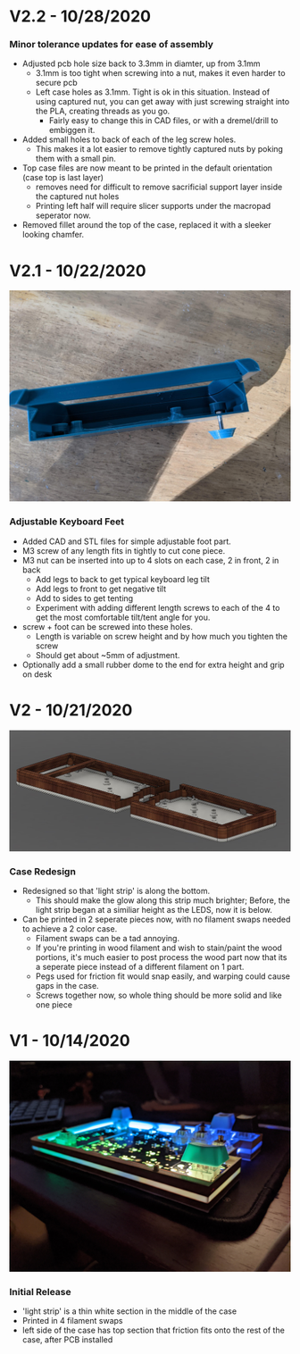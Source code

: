# V2.2 - 10/28/2020
### Minor tolerance updates for ease of assembly
- Adjusted pcb hole size back to 3.3mm in diamter, up from 3.1mm
    - 3.1mm is too tight when screwing into a nut, makes it even harder to secure pcb
    - Left case holes as 3.1mm. Tight is ok in this situation. Instead of using captured nut, you can get away with just screwing straight into the PLA, creating threads as you go.
        - Fairly easy to change this in CAD files, or with a dremel/drill to embiggen it.
- Added small holes to back of each of the leg screw holes.
    - This makes it a lot easier to remove tightly captured nuts by poking them with a small pin.
- Top case files are now meant to be printed in the default orientation (case top is last layer)
    - removes need for difficult to remove sacrificial support layer inside the captured nut holes
    - Printing left half will require slicer supports under the macropad seperator now.
- Removed fillet around the top of the case, replaced it with a sleeker looking chamfer.

# V2.1 - 10/22/2020
![Adjustable Keyboard Foot](images/keyboard_foot_test.jpg "V2 Fusion Render")
### Adjustable Keyboard Feet
- Added CAD and STL files for simple adjustable foot part.
- M3 screw of any length fits in tightly to cut cone piece.
- M3 nut can be inserted into up to 4 slots on each case, 2 in front, 2 in back
    - Add legs to back to get typical keyboard leg tilt
    - Add legs to front to get negative tilt
    - Add to sides to get tenting
    - Experiment with adding different length screws to each of the 4 to get the most comfortable tilt/tent angle for you.
- screw + foot can be screwed into these holes.
    - Length is variable on screw height and by how much you tighten the screw
    - Should get about ~5mm of adjustment.
- Optionally add a small rubber dome to the end for extra height and grip on desk

# V2 - 10/21/2020
![V2 Fusion Render](images/case_preview.jpg "V2 Fusion Render")
### Case Redesign
- Redesigned so that 'light strip' is along the bottom.
    - This should make the glow along this strip much brighter; Before, the light strip began at a similiar height as the LEDS, now it is below.
- Can be printed in 2 seperate pieces now, with no filament swaps needed to achieve a 2 color case.
    - Filament swaps can be a tad annoying.
    - If you're printing in wood filament and wish to stain/paint the wood portions, it's much easier to post process the wood part now that its a seperate piece instead of a different filament on 1 part.
    - Pegs used for friction fit would snap easily, and warping could cause gaps in the case.
    - Screws together now, so whole thing should be more solid and like one piece

# V1 - 10/14/2020

![Fusion 360 Preview Render](images/case_left_RGB.jpg "Fusion 360 Preview Render")
### Initial Release

- 'light strip' is a thin white section in the middle of the case
- Printed in 4 filament swaps
- left side of the case has top section that friction fits onto the rest of the case, after PCB installed
